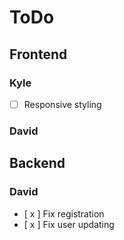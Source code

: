 # ToDo

## Frontend

### Kyle
-   [ ] Responsive styling


### David

## Backend

### David
-   [ x ] Fix registration
-   [ x ] Fix user updating